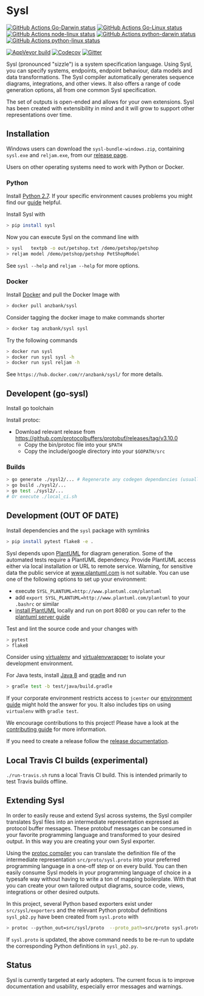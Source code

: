 # Sysl

[![GitHub Actions Go-Darwin status](https://github.com/anz-bank/sysl/workflows/Go-Darwin/badge.svg)](.)
[![GitHub Actions Go-Linux status](https://github.com/anz-bank/sysl/workflows/Go-Linux/badge.svg)](.)
[![GitHub Actions node-linux status](https://github.com/anz-bank/sysl/workflows/node-linux/badge.svg)](.)
[![GitHub Actions python-darwin status](https://github.com/anz-bank/sysl/workflows/python-darwin/badge.svg)](.)
[![GitHub Actions python-linux status](https://github.com/anz-bank/sysl/workflows/python-linux/badge.svg)](.)

[![AppVeyor build](https://img.shields.io/appveyor/ci/anz-bank/sysl/master.svg?logo=appveyor)](https://ci.appveyor.com/project/anz-bank/sysl/branch/master)
[![Codecov](https://img.shields.io/codecov/c/github/anz-bank/sysl/master.svg)](https://codecov.io/gh/anz-bank/sysl/branch/master)
[![Gitter](https://img.shields.io/gitter/room/nwjs/nw.js.svg)](https://gitter.im/anz-bank/sysl)

Sysl (pronounced "sizzle") is a system specification language. Using Sysl, you
can specify systems, endpoints, endpoint behaviour, data models and data
transformations. The Sysl compiler automatically generates sequence diagrams,
integrations, and other views. It also offers a range of code generation
options, all from one common Sysl specification.

The set of outputs is open-ended and allows for your own extensions. Sysl has
been created with extensibility in mind and it will grow to support other
representations over time.

## Installation

Windows users can download the `sysl-bundle-windows.zip`, containing `sysl.exe`
and `reljam.exe`, from our
[release page](https://github.com/anz-bank/sysl/releases).

Users on other operating systems need to work with Python or Docker.

### Python

Install [Python 2.7](https://www.python.org/downloads/). If your specific
environment causes problems you might find our
[guide](docs/environment_guide.md) helpful.

Install Sysl with

```bash
> pip install sysl
```

Now you can execute Sysl on the command line with

```bash
> sysl   textpb -o out/petshop.txt /demo/petshop/petshop
> reljam model /demo/petshop/petshop PetShopModel
```

See `sysl --help` and `reljam --help` for more options.

### Docker

Install [Docker](https://docs.docker.com/install/) and pull the Docker Image
with

```bash
> docker pull anzbank/sysl
```

Consider tagging the docker image to make commands shorter

```bash
> docker tag anzbank/sysl sysl
```

Try the following commands

```bash
> docker run sysl
> docker run sysl sysl -h
> docker run sysl reljam -h
```

See `https://hub.docker.com/r/anzbank/sysl/` for more details.

## Developent (go-sysl)

Install go toolchain

Install protoc:
* Download relevant release from https://github.com/protocolbuffers/protobuf/releases/tag/v3.10.0
    * Copy the bin/protoc file into your `$PATH`
    * Copy the include/google directory into your `$GOPATH/src`

### Builds
```bash
> go generate ./sysl2/... # Regenerate any codegen dependancies (usually not required)
> go build ./sysl2/...
> go test ./sysl2/...
# Or execute ./local_ci.sh
```

## Development (OUT OF DATE)

Install dependencies and the `sysl` package with symlinks

```bash
> pip install pytest flake8 -e .
```

Sysl depends upon [PlantUML](http://plantuml.com/) for diagram generation. Some
of the automated tests require a PlantUML dependency. Provide PlantUML access
either via local installation or URL to remote service. Warning, for sensitive
data the public service at www.plantuml.com is not suitable. You can use one of
the following options to set up your environment:

- execute `SYSL_PLANTUML=http://www.plantuml.com/plantuml`
- add `export SYSL_PLANTUML=http://www.plantuml.com/plantuml` to your `.bashrc`
  or similar
- [install PlantUML](http://plantuml.com/starting) locally and run on port
  8080 or you can refer to the [plantuml server guide](docs/plantUML_server.md)


Test and lint the source code and your changes with

```bash
> pytest
> flake8
```

Consider using [virtualenv](https://virtualenv.pypa.io/en/stable/) and
[virtualenvwrapper](https://virtualenvwrapper.readthedocs.io/en/latest/) to
isolate your development environment.

For Java tests, install [Java 8][java-8-install] and
[gradle](https://gradle.org/install/) and run

```bash
> gradle test -b test/java/build.gradle
```

If your corporate environment restricts access to `jcenter` our [environment
guide](docs/environment_guide.md) might hold the answer for you. It also
includes tips on using `virtualenv` with `gradle test`.

We encourage contributions to this project! Please have a look at the
[contributing guide](CONTRIBUTING.md) for more information.

If you need to create a release follow the [release
documentation](docs/releasing.md).

## Local Travis CI builds (experimental)

`./run-travis.sh` runs a local Travis CI build. This is intended primarily to
test Travis builds offline.

## Extending Sysl

In order to easily reuse and extend Sysl across systems, the Sysl compiler
translates Sysl files into an intermediate representation expressed as protocol
buffer messages. These protobuf messages can be consumed in your favorite
programming language and transformed to your desired output. In this way you are
creating your own Sysl exporter.

Using the [protoc compiler](https://developers.google.com/protocol-buffers/) you
can translate the definition file of the intermediate representation
`src/proto/sysl.proto` into your preferred programming language in a one-off
step or on every build. You can then easily consume Sysl models in your
programming language of choice in a typesafe way without having to write a ton
of mapping boilerplate. With that you can create your own tailored output
diagrams, source code, views, integrations or other desired outputs.

In this project, several Python based exporters exist under `src/sysl/exporters`
and the relevant Python protobuf definitions `sysl_pb2.py` have been created
from `sysl.proto` with

```bash
> protoc --python_out=src/sysl/proto  --proto_path=src/proto sysl.proto
```

If `sysl.proto` is updated, the above command needs to be re-run to update the
corresponding Python definitions in `sysl_pb2.py`.

## Status

Sysl is currently targeted at early adopters. The current focus is to improve
documentation and usability, especially error messages and warnings.


[java-8-install]: https://docs.oracle.com/javase/8/docs/technotes/guides/install/install_overview.html
